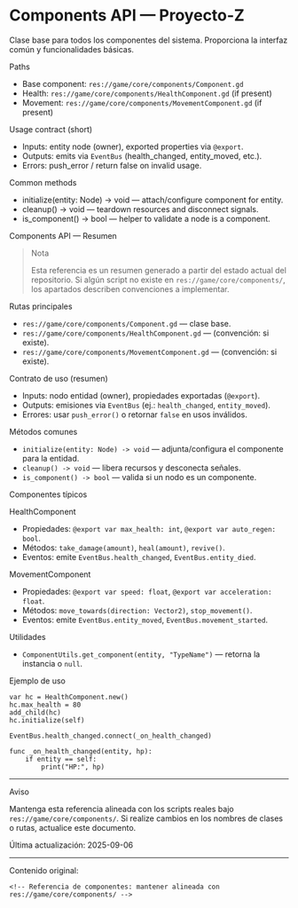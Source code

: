 # Components API — Proyecto-Z

Clase base para todos los componentes del sistema. Proporciona la interfaz común y funcionalidades básicas.

Paths
- Base component: `res://game/core/components/Component.gd`
- Health: `res://game/core/components/HealthComponent.gd` (if present)
- Movement: `res://game/core/components/MovementComponent.gd` (if present)

Usage contract (short)
- Inputs: entity node (owner), exported properties via `@export`.
- Outputs: emits via `EventBus` (health_changed, entity_moved, etc.).
- Errors: push_error / return false on invalid usage.

Common methods

- initialize(entity: Node) -> void — attach/configure component for entity.
- cleanup() -> void — teardown resources and disconnect signals.
- is_component() -> bool — helper to validate a node is a component.

Components API — Resumen

> Nota
>
> Esta referencia es un resumen generado a partir del estado actual del repositorio. Si algún script no existe en `res://game/core/components/`, los apartados describen convenciones a implementar.

Rutas principales

- `res://game/core/components/Component.gd` — clase base.
- `res://game/core/components/HealthComponent.gd` — (convención: si existe).
- `res://game/core/components/MovementComponent.gd` — (convención: si existe).

Contrato de uso (resumen)

- Inputs: nodo entidad (owner), propiedades exportadas (`@export`).
- Outputs: emisiones via `EventBus` (ej.: `health_changed`, `entity_moved`).
- Errores: usar `push_error()` o retornar `false` en usos inválidos.

Métodos comunes

- `initialize(entity: Node) -> void` — adjunta/configura el componente para la entidad.
- `cleanup() -> void` — libera recursos y desconecta señales.
- `is_component() -> bool` — valida si un nodo es un componente.

Componentes típicos

HealthComponent

- Propiedades: `@export var max_health: int`, `@export var auto_regen: bool`.
- Métodos: `take_damage(amount)`, `heal(amount)`, `revive()`.
- Eventos: emite `EventBus.health_changed`, `EventBus.entity_died`.

MovementComponent

- Propiedades: `@export var speed: float`, `@export var acceleration: float`.
- Métodos: `move_towards(direction: Vector2)`, `stop_movement()`.
- Eventos: emite `EventBus.entity_moved`, `EventBus.movement_started`.

Utilidades

- `ComponentUtils.get_component(entity, "TypeName")` — retorna la instancia o `null`.

Ejemplo de uso

```gdscript
var hc = HealthComponent.new()
hc.max_health = 80
add_child(hc)
hc.initialize(self)

EventBus.health_changed.connect(_on_health_changed)

func _on_health_changed(entity, hp):
	if entity == self:
		print("HP:", hp)
```

---

Aviso

Mantenga esta referencia alineada con los scripts reales bajo `res://game/core/components/`. Si realize cambios en los nombres de clases o rutas, actualice este documento.

Última actualización: 2025-09-06

---

Contenido original:

```
<!-- Referencia de componentes: mantener alineada con res://game/core/components/ -->
```
